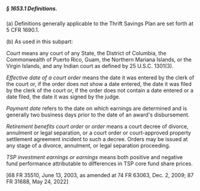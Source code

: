 ##### § 1653.1 Definitions. #####

(a) Definitions generally applicable to the Thrift Savings Plan are set forth at 5 CFR 1690.1.

(b) As used in this subpart:

*Court* means any court of any State, the District of Columbia, the Commonwealth of Puerto Rico, Guam, the Northern Mariana Islands, or the Virgin Islands, and any Indian court as defined by 25 U.S.C. 1301(3).

*Effective date of a court order* means the date it was entered by the clerk of the court or, if the order does not show a date entered, the date it was filed by the clerk of the court or, if the order does not contain a date entered or a date filed, the date it was signed by the judge.

*Payment date* refers to the date on which earnings are determined and is generally two business days prior to the date of an award's disbursement.

*Retirement benefits court order* or *order* means a court decree of divorce, annulment or legal separation, or a court order or court-approved property settlement agreement incident to such a decree. Orders may be issued at any stage of a divorce, annulment, or legal separation proceeding.

*TSP investment earnings or earnings* means both positive and negative fund performance attributable to differences in TSP core fund share prices.

[68 FR 35510, June 13, 2003, as amended at 74 FR 63063, Dec. 2, 2009; 87 FR 31688, May 24, 2022]